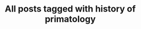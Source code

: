 ---
layout: tag
title: "All posts tagged with history of primatology"
permalink: /weblog/tags/history-of-primatology/
taxonomy: history of primatology
---